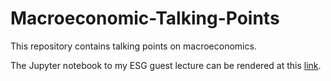 # Macroeconomic-Talking-Points
This repository contains talking points on macroeconomics.

The Jupyter notebook to my ESG guest lecture can be rendered at this [link](https://nbviewer.org/github/thsavage/Macroeconomic-Talking-Points/blob/main/The%20Current%20Cycle.ipynb).
